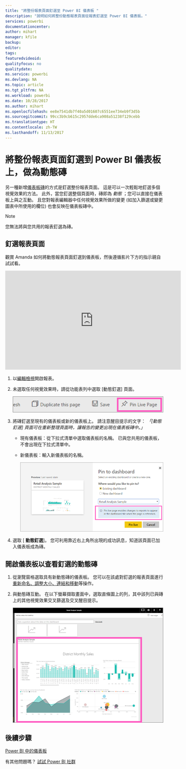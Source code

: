 ```yaml
---
title: "將整份報表頁面釘選至 Power BI 儀表板 "
description: "說明如何將整份動態報表頁面從報表釘選至 Power BI 儀表板。"
services: powerbi
documentationcenter: 
author: mihart
manager: kfile
backup: 
editor: 
tags: 
featuredvideoid: 
qualityfocus: no
qualitydate: 
ms.service: powerbi
ms.devlang: NA
ms.topic: article
ms.tgt_pltfrm: NA
ms.workload: powerbi
ms.date: 10/28/2017
ms.author: mihart
ms.openlocfilehash: ee8e7541db7f40a5d01607c6551ee734eb9f3d5b
ms.sourcegitcommit: 99cc3b9cb615c2957dde6ca908a51238f129cebb
ms.translationtype: HT
ms.contentlocale: zh-TW
ms.lasthandoff: 11/13/2017
---
```

# <a name="pin-an-entire-report-page-as-a-live-tile-to-a-power-bi-dashboard"></a>將整份報表頁面釘選到 Power BI 儀表板上，做為動態磚
另一種新增[儀表板磚](service-dashboard-tiles.md)的方式是釘選整份報表頁面。  這是可以一次輕鬆地釘選多個視覺效果的方法。  此外，當您釘選整個頁面時，磚即為 *動態* ；您可以直接在儀表板上與之互動。 且您對報表編輯器中任何視覺效果所做的變更 (如加入篩選或變更圖表中所使用的欄位) 也會反映在儀表板磚中。  

> [!NOTE]
> 您無法將與您共用的報表釘選為磚。
> 
> 

## <a name="pin-a-report-page"></a>釘選報表頁面
觀賞 Amanda 如何將動態報表頁面釘選到儀表板，然後遵循影片下方的指示親自試試看。

<iframe width="560" height="315" src="https://www.youtube.com/embed/EzhfBpPboPA" frameborder="0" allowfullscreen></iframe>


1. 以[編輯檢視](service-interact-with-a-report-in-editing-view.md)開啟報表。
2. 未選取任何視覺效果時，請從功能表列中選取 [動態釘選] 頁面。
   
   ![](media/service-dashboard-pin-live-tile-from-report/pbi-pin-live-page.png) 
3. 將磚釘選至現有的儀表板或新的儀表板上。 請注意醒目提示的文字： *「[動態釘選] 頁面可在重新整理頁面時，讓報告的變更出現在儀表板磚中。」*
   
   * 現有儀表板：從下拉式清單中選取儀表板的名稱。 已與您共用的儀表板，不會出現在下拉式清單中。
   * 新儀表板：輸入新儀表板的名稱。
     
     ![](media/service-dashboard-pin-live-tile-from-report/pbi-pin-live-page-dialog.png)
4. 選取 [ **動態釘選**]。 您可利用靠近右上角所出現的成功訊息，知道該頁面已加入儀表板成為磚。

## <a name="open-the-dashboard-to-see-the-pinned-live-tile"></a>開啟儀表板以查看釘選的動態磚
1. 從瀏覽窗格選取具有新動態磚的儀表板。 您可以在該處對釘選的報表頁面進行[重新命名、調整大小、連結和移動](service-dashboard-edit-tile.md)等操作。  
2. 與動態磚互動。  在以下螢幕擷取畫面中，選取直條圖上的列，其中該列已與磚上的其他視覺效果交叉篩選及交叉醒目提示。
   
    ![](media/service-dashboard-pin-live-tile-from-report/pbi-live-tile.png)

## <a name="next-steps"></a>後續步驟
[Power BI 中的儀表板](service-dashboards.md)

有其他問題嗎？ [試試 Power BI 社群](http://community.powerbi.com/)

